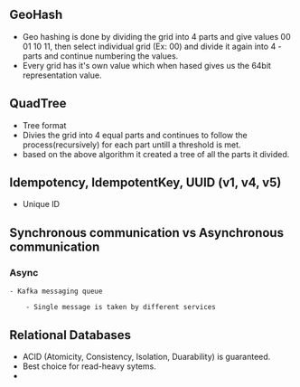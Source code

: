 ## GeoHash

  - Geo hashing is done by dividing the grid into 4 parts and give values 00 01 10 11, then select individual grid (Ex: 00) and divide it again into 4       - parts and continue numbering the values. 
  - Every grid has it's own value which when hased gives us the 64bit representation value. 


## QuadTree

  - Tree format
  - Divies the grid into 4 equal parts and continues to follow the process(recursively) for each part untill a threshold is met. 
  - based on the above algorithm it created a tree of all the parts it divided. 




## Idempotency,  IdempotentKey, UUID (v1, v4, v5)

   - Unique ID 


## Synchronous communication vs Asynchronous communication

  
  
  ### Async
  
    - Kafka messaging queue
     
        - Single message is taken by different services
        
 
 ## Relational Databases
 
  - ACID (Atomicity, Consistency, Isolation, Duarability) is guaranteed. 
  - Best choice for read-heavy sytems.
  - 
 
